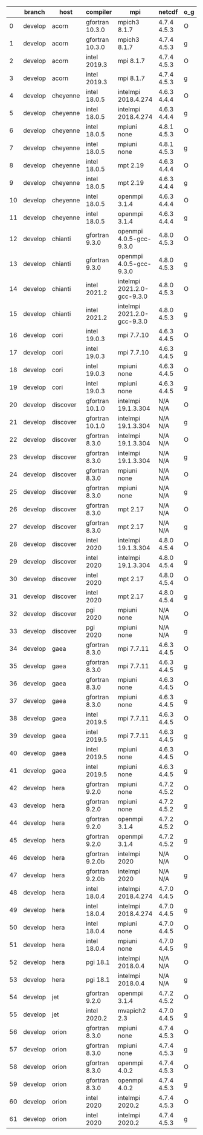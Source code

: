 |    | branch   | host     | compiler        | mpi                         | netcdf      | o_g   | os     | build   | u_pass   | u_fail   | s_pass   | s_fail   | e_pass   | e_fail   | nuopc_pass   | nuopc_fail   | artifacts_hash                                                                                                                                                        | modified                   |
|----|----------|----------|-----------------|-----------------------------|-------------|-------|--------|---------|----------|----------|----------|----------|----------|----------|--------------|--------------|-----------------------------------------------------------------------------------------------------------------------------------------------------------------------|----------------------------|
|  0 | develop  | acorn    | gfortran 10.3.0 | mpich3 8.1.7                | 4.7.4 4.5.3 | O     | Linux  | pass    | 13685    | 0        | 49       | 0        | 80       | 0        | 50           | 0            | [artifacts](https://github.com/esmf-org/esmf-test-artifacts/tree/78f1afd5ffa13e304e99795c1cb3121fb492568a/develop/acorn/gfortran/10.3.0/O/mpich3/8.1.7)               | 2022-03-10 15:06:52.699763 |
|  1 | develop  | acorn    | gfortran 10.3.0 | mpich3 8.1.7                | 4.7.4 4.5.3 | g     | Linux  | pass    | 13685    | 0        | 49       | 0        | 80       | 0        | 50           | 0            | [artifacts](https://github.com/esmf-org/esmf-test-artifacts/tree/7129810731714dfd62e3a2050af51efedf723c37/develop/acorn/gfortran/10.3.0/g/mpich3/8.1.7)               | 2022-03-10 15:06:52.699774 |
|  2 | develop  | acorn    | intel 2019.3    | mpi 8.1.7                   | 4.7.4 4.5.3 | O     | Linux  | pass    | 13685    | 0        | 49       | 0        | 80       | 0        | 50           | 0            | [artifacts](https://github.com/esmf-org/esmf-test-artifacts/tree/37d001e59f489246e87e4adde8109d783708e90c/develop/acorn/intel/2019.3/O/mpi/8.1.7)                     | 2022-03-10 15:06:52.699739 |
|  3 | develop  | acorn    | intel 2019.3    | mpi 8.1.7                   | 4.7.4 4.5.3 | g     | Linux  | pass    | 13685    | 0        | 49       | 0        | 80       | 0        | 50           | 0            | [artifacts](https://github.com/esmf-org/esmf-test-artifacts/tree/159fcf9b83c64b2ca9144b5610dbcb5419e6885e/develop/acorn/intel/2019.3/g/mpi/8.1.7)                     | 2022-03-10 15:06:52.699769 |
|  4 | develop  | cheyenne | intel 18.0.5    | intelmpi 2018.4.274         | 4.6.3 4.4.4 | O     | Linux  | pass    | 13685    | 0        | 49       | 0        | 80       | 0        | 50           | 0            | [artifacts](https://github.com/esmf-org/esmf-test-artifacts/tree/066bba4859463b854e0897858e8b75283756b76f/develop/cheyenne/intel/18.0.5/O/intelmpi/2018.4.274)        | 2022-03-10 15:06:55.744382 |
|  5 | develop  | cheyenne | intel 18.0.5    | intelmpi 2018.4.274         | 4.6.3 4.4.4 | g     | Linux  | pass    | 13685    | 0        | 49       | 0        | 80       | 0        | 50           | 0            | [artifacts](https://github.com/esmf-org/esmf-test-artifacts/tree/386ef7e7120e213f039fefc5d600d2856991ea84/develop/cheyenne/intel/18.0.5/g/intelmpi/2018.4.274)        | 2022-03-10 15:06:55.744384 |
|  6 | develop  | cheyenne | intel 18.0.5    | mpiuni none                 | 4.8.1 4.5.3 | O     | Linux  | pass    | 12158    | 0        | 8        | 0        | 43       | 0        | 0            | 50           | [artifacts](https://github.com/esmf-org/esmf-test-artifacts/tree/821726b7933afd7eb963317f5b8694f2efd2ef60/develop/cheyenne/intel/18.0.5/O/mpiuni/none)                | 2022-03-10 15:06:55.744354 |
|  7 | develop  | cheyenne | intel 18.0.5    | mpiuni none                 | 4.8.1 4.5.3 | g     | Linux  | pass    | 12158    | 0        | 8        | 0        | 43       | 0        | 0            | 50           | [artifacts](https://github.com/esmf-org/esmf-test-artifacts/tree/27421bde6123aaae0380e9442b199131ba200b41/develop/cheyenne/intel/18.0.5/g/mpiuni/none)                | 2022-03-10 15:06:55.744370 |
|  8 | develop  | cheyenne | intel 18.0.5    | mpt 2.19                    | 4.6.3 4.4.4 | O     | Linux  | pass    | 13685    | 0        | 49       | 0        | 80       | 0        | 50           | 0            | [artifacts](https://github.com/esmf-org/esmf-test-artifacts/tree/cb5b881a8de76167180cb41adf1f49b1ea7e4357/develop/cheyenne/intel/18.0.5/O/mpt/2.19)                   | 2022-03-10 15:06:55.744378 |
|  9 | develop  | cheyenne | intel 18.0.5    | mpt 2.19                    | 4.6.3 4.4.4 | g     | Linux  | pass    | 13685    | 0        | 49       | 0        | 80       | 0        | 50           | 0            | [artifacts](https://github.com/esmf-org/esmf-test-artifacts/tree/cf7d5cbff768b8a69e7e3f86d7d7da0fc4cdbc43/develop/cheyenne/intel/18.0.5/g/mpt/2.19)                   | 2022-03-10 15:06:55.744373 |
| 10 | develop  | cheyenne | intel 18.0.5    | openmpi 3.1.4               | 4.6.3 4.4.4 | O     | Linux  | pass    | 13685    | 0        | 49       | 0        | 80       | 0        | 50           | 0            | [artifacts](https://github.com/esmf-org/esmf-test-artifacts/tree/5bf71b1ce02a1749f661451d95dedb451a7c117c/develop/cheyenne/intel/18.0.5/O/openmpi/3.1.4)              | 2022-03-10 15:06:55.744380 |
| 11 | develop  | cheyenne | intel 18.0.5    | openmpi 3.1.4               | 4.6.3 4.4.4 | g     | Linux  | pass    | 13685    | 0        | 49       | 0        | 80       | 0        | 50           | 0            | [artifacts](https://github.com/esmf-org/esmf-test-artifacts/tree/9a271a153d2f4624a5503106f60b38a48682cc7e/develop/cheyenne/intel/18.0.5/g/openmpi/3.1.4)              | 2022-03-10 15:06:55.744375 |
| 12 | develop  | chianti  | gfortran 9.3.0  | openmpi 4.0.5-gcc-9.3.0     | 4.8.0 4.5.3 | O     | Linux  | pass    | 13685    | 0        | 49       | 0        | 80       | 0        | 44           | 6            | [artifacts](https://github.com/esmf-org/esmf-test-artifacts/tree/e67dc60d2e908c625a64db6eda57970b3a55a930/develop/chianti/gfortran/9.3.0/O/openmpi/4.0.5-gcc-9.3.0)   | 2022-03-10 15:06:57.110364 |
| 13 | develop  | chianti  | gfortran 9.3.0  | openmpi 4.0.5-gcc-9.3.0     | 4.8.0 4.5.3 | g     | Linux  | pass    | 13685    | 0        | 49       | 0        | 80       | 0        | 44           | 6            | [artifacts](https://github.com/esmf-org/esmf-test-artifacts/tree/07d980c6d19e235edd3a9a11afeec580999aedca/develop/chianti/gfortran/9.3.0/g/openmpi/4.0.5-gcc-9.3.0)   | 2022-03-10 15:06:57.110367 |
| 14 | develop  | chianti  | intel 2021.2    | intelmpi 2021.2.0-gcc-9.3.0 | 4.8.0 4.5.3 | O     | Linux  | pass    | 13685    | 0        | 49       | 0        | 80       | 0        | 44           | 6            | [artifacts](https://github.com/esmf-org/esmf-test-artifacts/tree/acebd8209cc8411da62efc2ffc1c1b0e348e5830/develop/chianti/intel/2021.2/O/intelmpi/2021.2.0-gcc-9.3.0) | 2022-03-10 15:06:57.110348 |
| 15 | develop  | chianti  | intel 2021.2    | intelmpi 2021.2.0-gcc-9.3.0 | 4.8.0 4.5.3 | g     | Linux  | pass    | 13685    | 0        | 49       | 0        | 80       | 0        | 44           | 6            | [artifacts](https://github.com/esmf-org/esmf-test-artifacts/tree/3e716e929f5faab3668e5d5aa253be65054de301/develop/chianti/intel/2021.2/g/intelmpi/2021.2.0-gcc-9.3.0) | 2022-03-10 15:06:57.110370 |
| 16 | develop  | cori     | intel 19.0.3    | mpi 7.7.10                  | 4.6.3 4.4.5 | O     | Unicos | pass    | 13670    | 15       | 49       | 0        | fail     | fail     | 0            | 0            | [artifacts](https://github.com/esmf-org/esmf-test-artifacts/tree/e19b5944504383a81ba1039ebf3f535e76603d3a/develop/cori/intel/19.0.3/O/mpi/7.7.10)                     | 2022-03-10 15:06:58.405553 |
| 17 | develop  | cori     | intel 19.0.3    | mpi 7.7.10                  | 4.6.3 4.4.5 | g     | Unicos | pass    | pending  | pending  | pending  | pending  | pending  | pending  | pending      | pending      | [artifacts](https://github.com/esmf-org/esmf-test-artifacts/tree/60decc06af98ea856415f774c284e34d6e27782b/develop/cori/intel/19.0.3/g/mpi/7.7.10)                     | 2022-03-10 15:06:58.405577 |
| 18 | develop  | cori     | intel 19.0.3    | mpiuni none                 | 4.6.3 4.4.5 | O     | Unicos | pass    | 12143    | 15       | 8        | 0        | 43       | 0        | 0            | 50           | [artifacts](https://github.com/esmf-org/esmf-test-artifacts/tree/0fc4e1f5933197551f50d48d18ad67e765d3cbe9/develop/cori/intel/19.0.3/O/mpiuni/none)                    | 2022-03-10 15:06:58.405570 |
| 19 | develop  | cori     | intel 19.0.3    | mpiuni none                 | 4.6.3 4.4.5 | g     | Unicos | pass    | pending  | pending  | pending  | pending  | pending  | pending  | pending      | pending      | [artifacts](https://github.com/esmf-org/esmf-test-artifacts/tree/57a2dbc9b2d98fcfc09958384304e697edc236fd/develop/cori/intel/19.0.3/g/mpiuni/none)                    | 2022-03-10 15:06:58.405575 |
| 20 | develop  | discover | gfortran 10.1.0 | intelmpi 19.1.3.304         | N/A N/A     | O     | Linux  | pass    | 13670    | 15       | 49       | 0        | 80       | 0        | 50           | 0            | [artifacts](https://github.com/esmf-org/esmf-test-artifacts/tree/f39f30c314d6a274f70e409dd3ce47c06d95212a/develop/discover/gfortran/10.1.0/O/intelmpi/19.1.3.304)     | 2022-03-10 15:07:01.885416 |
| 21 | develop  | discover | gfortran 10.1.0 | intelmpi 19.1.3.304         | N/A N/A     | g     | Linux  | pass    | 13670    | 15       | 49       | 0        | 80       | 0        | 50           | 0            | [artifacts](https://github.com/esmf-org/esmf-test-artifacts/tree/ca6c074d5b5bcc2d3d8c21e7a48da090b33a5465/develop/discover/gfortran/10.1.0/g/intelmpi/19.1.3.304)     | 2022-03-10 15:07:01.885397 |
| 22 | develop  | discover | gfortran 8.3.0  | intelmpi 19.1.3.304         | N/A N/A     | O     | Linux  | pass    | 13670    | 15       | 49       | 0        | 80       | 0        | 50           | 0            | [artifacts](https://github.com/esmf-org/esmf-test-artifacts/tree/9fa21467f2d0b19c6837174e0a7835dc77770cd1/develop/discover/gfortran/8.3.0/O/intelmpi/19.1.3.304)      | 2022-03-10 15:07:01.885399 |
| 23 | develop  | discover | gfortran 8.3.0  | intelmpi 19.1.3.304         | N/A N/A     | g     | Linux  | pass    | 13670    | 15       | 49       | 0        | 80       | 0        | 50           | 0            | [artifacts](https://github.com/esmf-org/esmf-test-artifacts/tree/a3ab11cb6e3f7b3a212e9f1e54de8311b5673611/develop/discover/gfortran/8.3.0/g/intelmpi/19.1.3.304)      | 2022-03-10 15:07:01.885394 |
| 24 | develop  | discover | gfortran 8.3.0  | mpiuni none                 | N/A N/A     | O     | Linux  | pass    | 12158    | 0        | 8        | 0        | 43       | 0        | 0            | 50           | [artifacts](https://github.com/esmf-org/esmf-test-artifacts/tree/026dc23630d7427fd238a0039ccd6983277986b7/develop/discover/gfortran/8.3.0/O/mpiuni/none)              | 2022-03-10 15:07:01.885389 |
| 25 | develop  | discover | gfortran 8.3.0  | mpiuni none                 | N/A N/A     | g     | Linux  | pass    | 12158    | 0        | 8        | 0        | 43       | 0        | 0            | 50           | [artifacts](https://github.com/esmf-org/esmf-test-artifacts/tree/c7b35e024e2dce8752f3ad989b1c0c9b5c9e6f48/develop/discover/gfortran/8.3.0/g/mpiuni/none)              | 2022-03-10 15:07:01.885366 |
| 26 | develop  | discover | gfortran 8.3.0  | mpt 2.17                    | N/A N/A     | O     | Linux  | pass    | 13685    | 0        | 49       | 0        | 80       | 0        | 46           | 4            | [artifacts](https://github.com/esmf-org/esmf-test-artifacts/tree/522cb095af6fd8ca1e1dd05171cbfe096f1d9ce3/develop/discover/gfortran/8.3.0/O/mpt/2.17)                 | 2022-03-10 15:07:01.885409 |
| 27 | develop  | discover | gfortran 8.3.0  | mpt 2.17                    | N/A N/A     | g     | Linux  | pass    | 13685    | 0        | 49       | 0        | 80       | 0        | 46           | 4            | [artifacts](https://github.com/esmf-org/esmf-test-artifacts/tree/11f3cd90b9ae82f81532f7dc8936c58effca1d7e/develop/discover/gfortran/8.3.0/g/mpt/2.17)                 | 2022-03-10 15:07:01.885404 |
| 28 | develop  | discover | intel 2020      | intelmpi 19.1.3.304         | 4.8.0 4.5.4 | O     | Linux  | pass    | 13685    | 0        | 49       | 0        | 80       | 0        | 50           | 0            | [artifacts](https://github.com/esmf-org/esmf-test-artifacts/tree/463a0ce731507c9e1f12e559ab5644a6c9c94509/develop/discover/intel/2020/O/intelmpi/19.1.3.304)          | 2022-03-10 15:07:01.885386 |
| 29 | develop  | discover | intel 2020      | intelmpi 19.1.3.304         | 4.8.0 4.5.4 | g     | Linux  | pass    | 13685    | 0        | 49       | 0        | 80       | 0        | 50           | 0            | [artifacts](https://github.com/esmf-org/esmf-test-artifacts/tree/af9d3f771d239db894ba4255684c4bd194b3555d/develop/discover/intel/2020/g/intelmpi/19.1.3.304)          | 2022-03-10 15:07:01.885406 |
| 30 | develop  | discover | intel 2020      | mpt 2.17                    | 4.8.0 4.5.4 | O     | Linux  | pass    | 13685    | 0        | 49       | 0        | 80       | 0        | 50           | 0            | [artifacts](https://github.com/esmf-org/esmf-test-artifacts/tree/1b620770b318f9f0d0888f75ed22fa9d90451ee1/develop/discover/intel/2020/O/mpt/2.17)                     | 2022-03-10 15:07:01.885401 |
| 31 | develop  | discover | intel 2020      | mpt 2.17                    | 4.8.0 4.5.4 | g     | Linux  | pass    | 13685    | 0        | 49       | 0        | 80       | 0        | 50           | 0            | [artifacts](https://github.com/esmf-org/esmf-test-artifacts/tree/a88cfa2eada13ef0255b4f9c6d0a7b49a2e42958/develop/discover/intel/2020/g/mpt/2.17)                     | 2022-03-10 15:07:01.885411 |
| 32 | develop  | discover | pgi 2020        | mpiuni none                 | N/A N/A     | O     | Linux  | pass    | 11536    | 622      | 6        | 2        | 40       | 3        | 0            | 50           | [artifacts](https://github.com/esmf-org/esmf-test-artifacts/tree/1d0bdfdf01470a8ea05acb079696fd6609f8bc73/develop/discover/pgi/2020/O/mpiuni/none)                    | 2022-03-10 15:07:01.885392 |
| 33 | develop  | discover | pgi 2020        | mpiuni none                 | N/A N/A     | g     | Linux  | pass    | 11536    | 622      | 4        | 4        | 40       | 3        | 0            | 50           | [artifacts](https://github.com/esmf-org/esmf-test-artifacts/tree/f2578c785694c42685e61742d0e2ac47eea87ef7/develop/discover/pgi/2020/g/mpiuni/none)                    | 2022-03-10 15:07:01.885413 |
| 34 | develop  | gaea     | gfortran 8.3.0  | mpi 7.7.11                  | 4.6.3 4.4.5 | O     | Unicos | pass    | 13684    | 1        | 49       | 0        | 80       | 0        | 47           | 3            | [artifacts](https://github.com/esmf-org/esmf-test-artifacts/tree/4a72f7e05d72569fd503914a46ecf9d47bbf51ca/develop/gaea/gfortran/8.3.0/O/mpi/7.7.11)                   | 2022-03-10 15:07:04.626805 |
| 35 | develop  | gaea     | gfortran 8.3.0  | mpi 7.7.11                  | 4.6.3 4.4.5 | g     | Unicos | pass    | 13684    | 1        | 49       | 0        | 80       | 0        | 47           | 3            | [artifacts](https://github.com/esmf-org/esmf-test-artifacts/tree/1707cf63fdc847658e6c65cf33b82017024fc4bd/develop/gaea/gfortran/8.3.0/g/mpi/7.7.11)                   | 2022-03-10 15:07:04.626810 |
| 36 | develop  | gaea     | gfortran 8.3.0  | mpiuni none                 | 4.6.3 4.4.5 | O     | Unicos | pass    | 12158    | 0        | 8        | 0        | 43       | 0        | 0            | 50           | [artifacts](https://github.com/esmf-org/esmf-test-artifacts/tree/a61b6115cc3110299c7bd7484c2902a32708fa6d/develop/gaea/gfortran/8.3.0/O/mpiuni/none)                  | 2022-03-10 15:07:04.626774 |
| 37 | develop  | gaea     | gfortran 8.3.0  | mpiuni none                 | 4.6.3 4.4.5 | g     | Unicos | pass    | 12158    | 0        | 8        | 0        | 43       | 0        | 0            | 50           | [artifacts](https://github.com/esmf-org/esmf-test-artifacts/tree/b3b1d883c52dc831cccb1a2af7a316c717ac1af7/develop/gaea/gfortran/8.3.0/g/mpiuni/none)                  | 2022-03-10 15:07:04.626800 |
| 38 | develop  | gaea     | intel 2019.5    | mpi 7.7.11                  | 4.6.3 4.4.5 | O     | Unicos | pass    | 13670    | 15       | 49       | 0        | 80       | 0        | 47           | 3            | [artifacts](https://github.com/esmf-org/esmf-test-artifacts/tree/49f634f256ea557e39a8b87f4604923bef727986/develop/gaea/intel/2019.5/O/mpi/7.7.11)                     | 2022-03-10 15:07:04.626793 |
| 39 | develop  | gaea     | intel 2019.5    | mpi 7.7.11                  | 4.6.3 4.4.5 | g     | Unicos | pass    | 13670    | 15       | 49       | 0        | 80       | 0        | 47           | 3            | [artifacts](https://github.com/esmf-org/esmf-test-artifacts/tree/d4b4dd5e3c1af9db86bf74d486a1497aa355af23/develop/gaea/intel/2019.5/g/mpi/7.7.11)                     | 2022-03-10 15:07:04.626807 |
| 40 | develop  | gaea     | intel 2019.5    | mpiuni none                 | 4.6.3 4.4.5 | O     | Unicos | pass    | 12143    | 15       | 8        | 0        | 43       | 0        | 0            | 50           | [artifacts](https://github.com/esmf-org/esmf-test-artifacts/tree/c87c0e7a7bfd84b25cbbcc9251fc30d962243879/develop/gaea/intel/2019.5/O/mpiuni/none)                    | 2022-03-10 15:07:04.626802 |
| 41 | develop  | gaea     | intel 2019.5    | mpiuni none                 | 4.6.3 4.4.5 | g     | Unicos | pass    | 12143    | 15       | 8        | 0        | 43       | 0        | 0            | 50           | [artifacts](https://github.com/esmf-org/esmf-test-artifacts/tree/c6e95b9a9258cbb285f541adc3f052d01d6a8055/develop/gaea/intel/2019.5/g/mpiuni/none)                    | 2022-03-10 15:07:04.626797 |
| 42 | develop  | hera     | gfortran 9.2.0  | mpiuni none                 | 4.7.2 4.5.2 | O     | Linux  | pass    | 12158    | 0        | 8        | 0        | 43       | 0        | 0            | 50           | [artifacts](https://github.com/esmf-org/esmf-test-artifacts/tree/a696c328536b50ca32122e237dcaadd17ec28a40/develop/hera/gfortran/9.2.0/O/mpiuni/none)                  | 2022-03-10 15:07:07.096563 |
| 43 | develop  | hera     | gfortran 9.2.0  | mpiuni none                 | 4.7.2 4.5.2 | g     | Linux  | pass    | 12158    | 0        | 8        | 0        | 43       | 0        | 0            | 50           | [artifacts](https://github.com/esmf-org/esmf-test-artifacts/tree/14ec8d10b473773e9f5a3c9d5b3e66ce44140c35/develop/hera/gfortran/9.2.0/g/mpiuni/none)                  | 2022-03-10 15:07:07.096609 |
| 44 | develop  | hera     | gfortran 9.2.0  | openmpi 3.1.4               | 4.7.2 4.5.2 | O     | Linux  | pass    | 13685    | 0        | 49       | 0        | 80       | 0        | 50           | 0            | [artifacts](https://github.com/esmf-org/esmf-test-artifacts/tree/803496f53ad0793a73569d105e59b045afb3d496/develop/hera/gfortran/9.2.0/O/openmpi/3.1.4)                | 2022-03-10 15:07:07.096588 |
| 45 | develop  | hera     | gfortran 9.2.0  | openmpi 3.1.4               | 4.7.2 4.5.2 | g     | Linux  | pass    | 13685    | 0        | 49       | 0        | 80       | 0        | 50           | 0            | [artifacts](https://github.com/esmf-org/esmf-test-artifacts/tree/377e442625418a65a9a6ef563cc0bbeedf04d833/develop/hera/gfortran/9.2.0/g/openmpi/3.1.4)                | 2022-03-10 15:07:07.096591 |
| 46 | develop  | hera     | gfortran 9.2.0b | intelmpi 2020               | N/A N/A     | O     | Linux  | pass    | 0        | 8807     | 0        | 49       | 0        | 80       | 0            | 50           | [artifacts](https://github.com/esmf-org/esmf-test-artifacts/tree/0179a7f6308bc6cc27178361bffdfa13b7cee027/develop/hera/gfortran/9.2.0b/O/intelmpi/2020)               | 2022-03-10 15:07:07.096596 |
| 47 | develop  | hera     | gfortran 9.2.0b | intelmpi 2020               | N/A N/A     | g     | Linux  | pass    | 0        | 8807     | 0        | 49       | 0        | 80       | 0            | 50           | [artifacts](https://github.com/esmf-org/esmf-test-artifacts/tree/14ec8d10b473773e9f5a3c9d5b3e66ce44140c35/develop/hera/gfortran/9.2.0b/g/intelmpi/2020)               | 2022-03-10 15:07:07.096612 |
| 48 | develop  | hera     | intel 18.0.4    | intelmpi 2018.4.274         | 4.7.0 4.4.5 | O     | Linux  | pass    | 13685    | 0        | 49       | 0        | 80       | 0        | 50           | 0            | [artifacts](https://github.com/esmf-org/esmf-test-artifacts/tree/6ec37b3edcc46ee080c0ce4228c080e446669ee6/develop/hera/intel/18.0.4/O/intelmpi/2018.4.274)            | 2022-03-10 15:07:07.096584 |
| 49 | develop  | hera     | intel 18.0.4    | intelmpi 2018.4.274         | 4.7.0 4.4.5 | g     | Linux  | pass    | 13685    | 0        | 49       | 0        | 80       | 0        | 50           | 0            | [artifacts](https://github.com/esmf-org/esmf-test-artifacts/tree/df9bff974baa9e4cb01931c970b2e2d54b670ed0/develop/hera/intel/18.0.4/g/intelmpi/2018.4.274)            | 2022-03-10 15:07:07.096604 |
| 50 | develop  | hera     | intel 18.0.4    | mpiuni none                 | 4.7.0 4.4.5 | O     | Linux  | pass    | 12158    | 0        | 8        | 0        | 43       | 0        | 0            | 50           | [artifacts](https://github.com/esmf-org/esmf-test-artifacts/tree/b35392760ff033623f2a3487b1111fb878b32401/develop/hera/intel/18.0.4/O/mpiuni/none)                    | 2022-03-10 15:07:07.096594 |
| 51 | develop  | hera     | intel 18.0.4    | mpiuni none                 | 4.7.0 4.4.5 | g     | Linux  | pass    | 12158    | 0        | 8        | 0        | 43       | 0        | 0            | 50           | [artifacts](https://github.com/esmf-org/esmf-test-artifacts/tree/8c0ab0a062f988fa923253f2085ad43410a6f763/develop/hera/intel/18.0.4/g/mpiuni/none)                    | 2022-03-10 15:07:07.096606 |
| 52 | develop  | hera     | pgi 18.1        | intelmpi 2018.0.4           | N/A N/A     | O     | Linux  | fail    | fail     | fail     | fail     | fail     | fail     | fail     | 0            | 50           | [artifacts](https://github.com/esmf-org/esmf-test-artifacts/tree/d26e4375ba6c3406655d5c0afde16b9e75770bc5/develop/hera/pgi/18.1/O/intelmpi/2018.0.4)                  | 2022-03-10 15:07:07.096601 |
| 53 | develop  | hera     | pgi 18.1        | intelmpi 2018.0.4           | N/A N/A     | g     | Linux  | fail    | fail     | fail     | fail     | fail     | fail     | fail     | 0            | 50           | [artifacts](https://github.com/esmf-org/esmf-test-artifacts/tree/fdede7a433eeb765f6e3a95b262159e3de87b3bd/develop/hera/pgi/18.1/g/intelmpi/2018.0.4)                  | 2022-03-10 15:07:07.096599 |
| 54 | develop  | jet      | gfortran 9.2.0  | openmpi 3.1.4               | 4.7.2 4.5.2 | O     | Linux  | pass    | 13685    | 0        | 49       | 0        | 80       | 0        | 50           | 0            | [artifacts](https://github.com/esmf-org/esmf-test-artifacts/tree/4c9a6fb084fa0997deb44f0a50103bec3f712670/develop/jet/gfortran/9.2.0/O/openmpi/3.1.4)                 | 2022-03-10 15:05:24.543360 |
| 55 | develop  | jet      | intel 2020.2    | mvapich2 2.3                | 4.7.0 4.4.5 | g     | Linux  | pass    | pending  | pending  | pending  | pending  | pending  | pending  | pending      | pending      | [artifacts](https://github.com/esmf-org/esmf-test-artifacts/tree/d92b44b83c0e32cf958c5c84c29ba7c20506ebd1/develop/jet/intel/2020.2/g/mvapich2/2.3)                    | 2022-03-10 15:05:24.543377 |
| 56 | develop  | orion    | gfortran 8.3.0  | mpiuni none                 | 4.7.4 4.5.3 | O     | Linux  | pass    | 12158    | 0        | 8        | 0        | 43       | 0        | 0            | 50           | [artifacts](https://github.com/esmf-org/esmf-test-artifacts/tree/f29019ace4e9facc0eccc74bcdcdd0f1eac20634/develop/orion/gfortran/8.3.0/O/mpiuni/none)                 | 2022-03-10 15:05:26.463303 |
| 57 | develop  | orion    | gfortran 8.3.0  | mpiuni none                 | 4.7.4 4.5.3 | g     | Linux  | pass    | 12158    | 0        | 8        | 0        | 43       | 0        | 0            | 50           | [artifacts](https://github.com/esmf-org/esmf-test-artifacts/tree/956d552ce4ac244227fd20a4da70d2e9228ae97d/develop/orion/gfortran/8.3.0/g/mpiuni/none)                 | 2022-03-10 15:05:26.463294 |
| 58 | develop  | orion    | gfortran 8.3.0  | openmpi 4.0.2               | 4.7.4 4.5.3 | O     | Linux  | pass    | 13685    | 0        | 49       | 0        | 80       | 0        | 50           | 0            | [artifacts](https://github.com/esmf-org/esmf-test-artifacts/tree/fee14062330358169a46e9c6cff104c1b08de04c/develop/orion/gfortran/8.3.0/O/openmpi/4.0.2)               | 2022-03-10 15:05:26.463298 |
| 59 | develop  | orion    | gfortran 8.3.0  | openmpi 4.0.2               | 4.7.4 4.5.3 | g     | Linux  | pass    | 13685    | 0        | 49       | 0        | 80       | 0        | 50           | 0            | [artifacts](https://github.com/esmf-org/esmf-test-artifacts/tree/c211099c8aa3b8ade787be66c024907459fe1fb4/develop/orion/gfortran/8.3.0/g/openmpi/4.0.2)               | 2022-03-10 15:05:26.463305 |
| 60 | develop  | orion    | intel 2020      | intelmpi 2020.2             | 4.7.4 4.5.3 | O     | Linux  | pass    | pending  | pending  | pending  | pending  | pending  | pending  | pending      | pending      | [artifacts](https://github.com/esmf-org/esmf-test-artifacts/tree/ee8f4bcd48490f2aa63a7adde72c653fc5486f1f/develop/orion/intel/2020/O/intelmpi/2020.2)                 | 2022-03-10 15:05:26.463276 |
| 61 | develop  | orion    | intel 2020      | intelmpi 2020.2             | 4.7.4 4.5.3 | g     | Linux  | pass    | pending  | pending  | pending  | pending  | pending  | pending  | pending      | pending      | [artifacts](https://github.com/esmf-org/esmf-test-artifacts/tree/2ad91c548cfd5a1eaf6f59c73fef391d036e03f9/develop/orion/intel/2020/g/intelmpi/2020.2)                 | 2022-03-10 15:05:26.463300 |